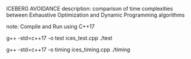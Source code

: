 
ICEBERG AVOIDANCE
description: comparison of time complexities between Exhaustive Optimization and Dynamic Programming algorithms


note: Compile and Run using C++17

g++ -std=c++17 -o test ices_test.cpp
./test

g++ -std=c++17 -o timing ices_timing.cpp
./timing
